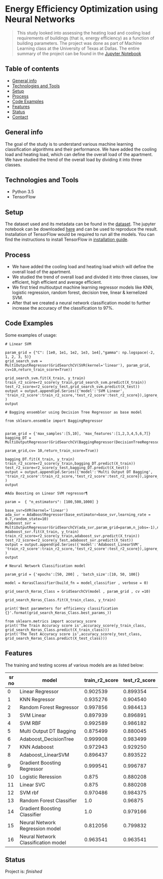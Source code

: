 # Energy Efficiency Optimization using Neural Networks
> This study looked into assessing the heating load and cooling load requirements of buildings (that is, energy efficiency) as a function of building parameters.
The project was done as part of Machine Learning class at the University of Texas at Dallas.
The entire summary of the project can be found in the [Jupyter Notebook](https://github.com/siddharthoza/Energy-Efficiency-Optimization-Neural-network/blob/master/Energy%20Efficiency%20Analysis%20.ipynb)

## Table of contents
* [General info](#general-info)
* [Technologies and Tools](#technologies-and-tools)
* [Setup](#setup)
* [Process](#process)
* [Code Examples](#code-examples)
* [Features](#features)
* [Status](#status)
* [Contact](#contact)

## General info

The goal of the study is to understand various machine learning classification algorithms and their performance. 
We have added the cooling load and heating load, which can define the overall load of the apartment. We have studied the trend of the overall load by dividing it into three classes. 

## Technologies and Tools
* Python 3.5
* TensorFlow

## Setup

The dataset used and its metadata can be found in the [dataset](https://github.com/siddharthoza/Energy-Efficiency-Optimization-Neural-network/tree/master/data). 
The jupyter notebook can be downloaded [here](https://github.com/siddharthoza/Energy-Efficiency-Optimization-Neural-network/blob/master/Energy%20Efficiency%20Analysis%20.ipynb) and can be used to reproduce the result. 
Installation of TensorFlow would be required to run all the models. 
You can find the instructions to install TensorFlow in [installation guide](https://www.tensorflow.org/install/pip).

## Process

* We have added the cooling load and heating load which will define the overall load of the apartment. 
* We studied the trend of overall load and divided it into three classes, low efficient, high efficient and average efficient.
* We first tried multioutput machine learning regressor models like KNN, logistic regression, random forest, decision tree, linear & kernelized SVM. 
* After that we created a neural network classification model to further increase the accuracy of the classification to 97%. 

## Code Examples
Some examples of usage:

````
# Linear SVM

param_grid = {"C": [1e0, 1e1, 1e2, 1e3, 1e4],"gamma": np.logspace(-2, 1, 2, 3, 5)}
grid_search_svm = MultiOutputRegressor(GridSearchCV(SVR(kernel='linear'), param_grid, cv=10,return_train_score=True))

grid_search_svm.fit(X_train, y_train)
train_r2_score=r2_score(y_train,grid_search_svm.predict(X_train))
test_r2_score=r2_score(y_test,grid_search_svm.predict(X_test))
output = output.append(pd.Series({'model':'SVM Linear', 'train_r2_score':train_r2_score,'test_r2_score':test_r2_score}),ignore_index=True )
output
````

````
# Bagging ensembler using Decision Tree Regressor as base model

from sklearn.ensemble import BaggingRegressor


param_grid = {'max_samples':[5,10], 'max_features':[1,2,3,4,5,6,7]}
bagging_DT = MultiOutputRegressor(GridSearchCV(BaggingRegressor(DecisionTreeRegressor(),n_estimators=750), 
                                                          param_grid,cv= 10,return_train_score=True))

bagging_DT.fit(X_train, y_train)
train_r2_score=r2_score(y_train,bagging_DT.predict(X_train))
test_r2_score=r2_score(y_test,bagging_DT.predict(X_test))
output = output.append(pd.Series({'model':'Multi Output DT Bagging', 'train_r2_score':train_r2_score,'test_r2_score':test_r2_score}),ignore_index=True )
output
````

````
#Ada Boosting on Linear SVM regressor¶

param =  { "n_estimators": [100,500,1000] }

base_svr=SVR(kernel='linear')
ada_svr = AdaBoostRegressor(base_estimator=base_svr,learning_rate = 0.7,random_state=10)
adaboost_svr = MultiOutputRegressor(GridSearchCV(ada_svr,param_grid=param,n_jobs=-1),n_jobs=-1)
adaboost_svr.fit(X_train, y_train)
train_r2_score=r2_score(y_train,adaboost_svr.predict(X_train))
test_r2_score=r2_score(y_test,adaboost_svr.predict(X_test))
output = output.append(pd.Series({'model':'Adaboost_LinearSVM', 'train_r2_score':train_r2_score,'test_r2_score':test_r2_score}),ignore_index=True )
output
````

````
# Neural Network Classification model

param_grid = {'epochs':[50, 200] , 'batch_size':[10, 50, 100]}

model = KerasClassifier(build_fn = model_classifier , verbose = 0)

grid_search_Keras_Class = GridSearchCV(model , param_grid , cv =10)

grid_search_Keras_Class.fit(X_train_class, y_train)

print('Best parameters for efficiency classification {}'.format(grid_search_Keras_Class.best_params_))

from sklearn.metrics import accuracy_score
print('The Train Accuracy score is',accuracy_score(y_train_class, grid_search_Keras_Class.predict(X_train_class)))
print('The Test Accuracy score is',accuracy_score(y_test_class, grid_search_Keras_Class.predict(X_test_class)))
````

## Features
The training and testing scores af various models are as listed below: 


sr no	| model	| train_r2_score	| test_r2_score
--- | --- | --- | ---|
0	| Linear Regressor	| 0.902539	| 0.899354
1	| KNN Regressor	| 0.935276	| 0.904540
2	| Random Forest Regressor	| 0.997856	| 0.984413
3	| SVM Linear	| 0.897939	| 0.896891
4	| SVM RBF	| 0.992589	| 0.986182
5	| Multi Output DT Bagging	| 0.875499	| 0.880045
6	| Adaboost_DecisionTree	| 0.999908	| 0.983499
7	| KNN Adaboost	| 0.972943	| 0.929250
8	| Adaboost_LinearSVM	| 0.896437	| 0.893522
9	| Gradient Boosting Regressor	| 0.999541	| 0.996787
10  | Logistic Reression | 0.875 | 0.880208
11  | Linear SVC | 0.875 | 0.880208
12  | SVM rbf | 0.970486 | 0.984375
13  | Random Forest Classifier | 1.0 | 0.96875
14  | Gradient Boosting Classifier | 1.0 | 0.979166
15  | Neural Network Regression model | 0.812056| 0.799832
16  | Neural Network Classification model  | 0.963541|  0.963541

## Status
Project is: _finished_


